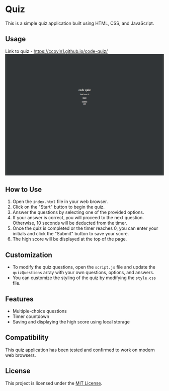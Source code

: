 # Quiz

This is a simple quiz application built using HTML, CSS, and JavaScript.
## Usage
Link to quiz - https://ccovin1.github.io/code-quiz/
![alt.text](./cqp.png) 
## How to Use

1. Open the `index.html` file in your web browser.
2. Click on the "Start" button to begin the quiz.
3. Answer the questions by selecting one of the provided options.
4. If your answer is correct, you will proceed to the next question. Otherwise, 10 seconds will be deducted from the timer.
5. Once the quiz is completed or the timer reaches 0, you can enter your initials and click the "Submit" button to save your score.
6. The high score will be displayed at the top of the page.

## Customization

- To modify the quiz questions, open the `script.js` file and update the `quizQuestions` array with your own questions, options, and answers.
- You can customize the styling of the quiz by modifying the `style.css` file.

## Features

- Multiple-choice questions
- Timer countdown
- Saving and displaying the high score using local storage

## Compatibility

This quiz application has been tested and confirmed to work on modern web browsers.

## License

This project is licensed under the [MIT License](LICENSE).
